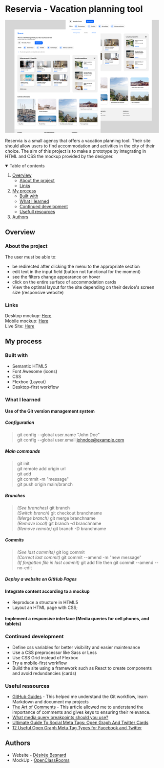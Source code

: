 # Reservia - Vacation planning tool 

![Reservia project thumbnail](assets/readmethumbnail.jpg)

Reservia is a small agency that offers a vacation planning tool. Their site should allow users to find accommodation and activities in the city of their choice. The aim of this project is to make a prototype by integrating in HTML and CSS the mockup provided by the designer.

<details open>
<summary>Table of contents</summary>

1. [Overview](#overview)
    - [About the project](#about-the-project)
    - [Links](#links)
2. [My process](#my-process)
    - [Built with](#built-with)
    - [What I learned](#what-i-learned)
    - [Continued development](#continued-development)
    - [Usefull resources](#usefull-resources)
3. [Authors](#authors)
</details>

## Overview

### About the project

The user must be able to:
- be redirected after clicking the menu to the appropriate section
- edit text in the input field (button not functional for the moment)
- see the filters change appearance on hover
- click on the entire surface of accommodation cards
- View the optimal layout for the site depending on their device's screen size (responsive website)

### Links
Desktop mockup: [Here](assets/mockup/desktop-1.png)  
Mobile mockup: [Here](assets/mockup/iphone8-1.png)  
Live Site: [Here](https://desireebesnard.github.io/DesireeBesnard_2_16082021/)

## My process

### Built with
- Semantic HTML5
- Font Awesome (icons)
- CSS
- Flexbox (Layout)
- Desktop-first workflow

### What I learned

#### Use of the Git version management system

##### Configuration
> git config --global user.name "John Doe"  
> git config --global user.email johndoe@example.com

##### Main commands
> git init  
> git remote add origin url  
> git add  
> git commit -m "message"  
> git push origin main/branch

##### Branches
> *(See branches)* git branch  
> *(Switch branch)* git checkout branchname  
> *(Merge branch)* git merge branchname  
> *(Remove local)* git branch -d branchname  
> *(Remove remote)* git branch -D branchname  

##### Commits
> *(See last commits)* git log commit  
> *(Correct last commit)* git commit --amend -m "new message"  
> *(If forgotten file in last commit)* git add file then git commit --amend --no-edit  

##### Deploy a website on GitHub Pages

#### Integrate content according to a mockup
- Reproduce a structure in HTML5
- Layout an HTML page with CSS;

#### Implement a responsive interface (Media queries for cell phones, and tablets)

### Continued development
- Define css variables for better visibility and easier maintenance
- Use a CSS preprocessor like Sass or Less
- Use CSS Grid instead of Flexbox
- Try a mobile-first workflow
- Build the site using a framework such as React to create components and avoid redundancies (cards)

### Useful ressources
- [GitHub Guides](https://guides.github.com/) - This helped me understand the Git workflow, learn Markdown and document my projects
- [The Art of Comments](https://css-tricks.com/the-art-of-comments/) - This article allowed me to understand the importance of comments and gives keys to ensuring their relevance.
- [What media query breakpoints should you use?](https://coder-coder.com/media-query-breakpoints/)
- [Ultimate Guide To Social Meta Tags: Open Graph And Twitter Cards](https://www.takanomi.com/blog/ultimate-guide-to-social-meta-tags-open-graph-and-twitter-cards)
- [12 Useful Open Graph Meta Tag Types for Facebook and Twitter](https://neilpatel.com/blog/open-graph-meta-tags/)

## Authors
- Website - [Désirée Besnard](https://github.com/DesireeBesnard)
- MockUp - [OpenClassRooms](https://openclassrooms.com/fr/)